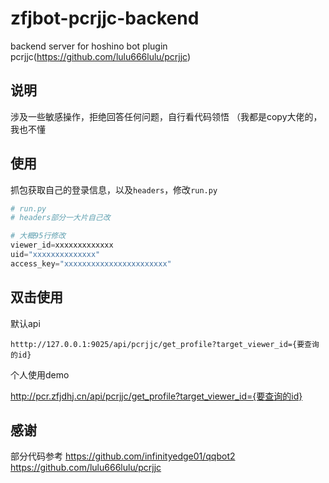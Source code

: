 # zfjbot-pcrjjc-backend

backend server for hoshino bot plugin pcrjjc(https://github.com/lulu666lulu/pcrjjc)

## 说明

涉及一些敏感操作，拒绝回答任何问题，自行看代码领悟
（我都是copy大佬的，我也不懂

## 使用

抓包获取自己的登录信息，以及`headers`，修改`run.py`

``` python
# run.py
# headers部分一大片自己改

# 大概95行修改
viewer_id=xxxxxxxxxxxxx
uid="xxxxxxxxxxxxxx"
access_key="xxxxxxxxxxxxxxxxxxxxxxx"
```

## 双击使用

默认api

``` url
htttp://127.0.0.1:9025/api/pcrjjc/get_profile?target_viewer_id={要查询的id}
```

个人使用demo

<http://pcr.zfjdhj.cn/api/pcrjjc/get_profile?target_viewer_id={要查询的id}>

## 感谢

部分代码参考
<https://github.com/infinityedge01/qqbot2>
<https://github.com/lulu666lulu/pcrjjc>
